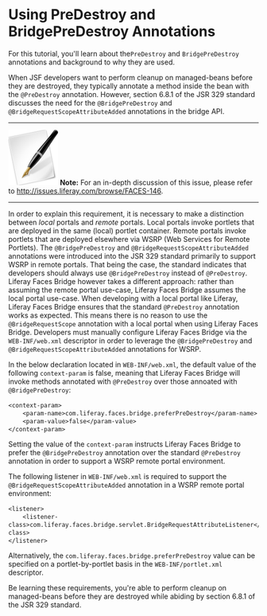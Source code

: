 # Using PreDestroy and BridgePreDestroy Annotations

For this tutorial, you'll learn about the`PreDestroy` and `BridgePreDestroy`
annotations and background to why they are used. 

When JSF developers want to perform cleanup on managed-beans before they are
destroyed, they typically annotate a method inside the bean with the
`@PreDestroy` annotation. However, section 6.8.1 of the JSR 329 standard
discusses the need for the `@BridgePreDestroy` and
`@BridgeRequestScopeAttributeAdded` annotations in the bridge API. 

---

 ![Note](../../images/tip.png) **Note:** For an in-depth discussion of this
 issue, please refer to <http://issues.liferay.com/browse/FACES-146>. 

---

In order to explain this requirement, it is necessary to make a distinction
between *local* portals and *remote* portals. Local portals invoke portlets that
are deployed in the same (local) portlet container. Remote portals invoke
portlets that are deployed elsewhere via WSRP (Web Services for Remote
Portlets). The `@BridgePreDestroy` and `@BridgeRequestScopeAttributeAdded`
annotations were introduced into the JSR 329 standard primarily to support WSRP
in remote portals. That being the case, the standard indicates that developers
should always use `@BridgePreDestroy` instead of `@PreDestroy`. Liferay Faces
Bridge however takes a different approach: rather than assuming the remote
portal use-case, Liferay Faces Bridge assumes the local portal use-case. When
developing with a local portal like Liferay, Liferay Faces Bridge ensures that
the standard `@PreDestroy` annotation works as expected. This means there is no
reason to use the `@BridgeRequestScope` annotation with a local portal when
using Liferay Faces Bridge. Developers must manually configure Liferay Faces
Bridge via the `WEB-INF/web.xml` descriptor in order to leverage the
`@BridgePreDestroy` and `@BridgeRequestScopeAttributeAdded` annotations for
WSRP. 

In the below declaration located in `WEB-INF/web.xml`, the default value of the
following `context-param` is false, meaning that Liferay Faces Bridge will
invoke methods annotated with `@PreDestroy` over those annoated with
`@BridgePreDestroy`: 

    <context-param>
        <param-name>com.liferay.faces.bridge.preferPreDestroy</param-name>
        <param-value>false</param-value>
    </context-param>

Setting the value of the `context-param` instructs Liferay Faces Bridge to
prefer the `@BridgePreDestroy` annotation over the standard `@PreDestroy`
annotation in order to support a WSRP remote portal environment. 

The following listener in `WEB-INF/web.xml` is required to support the
`@BridgeRequestScopeAttributeAdded` annotation in a WSRP remote portal
environment: 

    <listener>
        <listener-class>com.liferay.faces.bridge.servlet.BridgeRequestAttributeListener</listener-class>
    </listener>

Alternatively, the `com.liferay.faces.bridge.preferPreDestroy` value can be
specified on a portlet-by-portlet basis in the `WEB-INF/portlet.xml` descriptor.

Be learning these requirements, you're able to perform cleanup on managed-beans
before they are destroyed while abiding by section 6.8.1 of the JSR 329
standard. 
